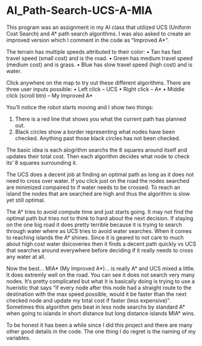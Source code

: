 # AI_Path-Search-UCS-A-MIA

This program was an assignment in my AI class that utilized UCS (Uniform Cost Search)  and A* path search algorithms. 
I was also asked to create an improved version which I comment in the code as “Improved A*”. 

The terrain has multiple speeds attributed to their color: 
  • Tan has fast travel speed (small cost) and is the road. 
  • Green has medium travel speed (medium cost) and is grass. 
  • Blue has slow travel speed (high cost) and is water.

Click anywhere on the map to try out these different algorithms. There are three user inputs possible: 
  • Left click – UCS 
  • Right click – A* 
  • Middle click (scroll btn) – My Improved A*

You’ll notice the robot starts moving and I show two things: 
  1. There is a red line that shows you what the current path has planned out. 
  2. Black circles show a border representing what nodes have been checked. Anything past those black circles has not been checked.

The basic idea is each alogrithm searchs the 8 squares around itself and updates their total cost. 
Then each algorithm decides what node to check its’ 8 squares surrounding it.

The UCS does a decent job at finding an optimal path as long as it does not need to cross over water. 
If you click just on the road the nodes searched are minimized compaired to if water needs to be crossed. 
To reach an island the nodes that are searched are high and thus the algorithm is slow yet still optimal.

The A* tries to avoid compute time and just starts going. 
It may not find the optimal path but tries not to think to hard about the next decision. 
If staying on the one big road it does pretty terrible because it is trying to search through water where as UCS tries to avoid water searches. 
When it comes to reaching islands the A* shines. 
Since it is geared to not care to much about high cost water dsicoveries then it finds a decent path quickly vs UCS that searches around everywhere before deciding if it really needs to cross any water at all.

Now the best… MIA* (My Improved A*)… is really A* and UCS mixed a little. 
It does extremly well on the road. You can see it does not search very many nodes. 
It’s pretty complicated but what it is basically doing is trying to use a hueristic that says “if every node after this node had a straight route to the destination with the max speed possible, would it be faster than the next checked node and update my total cost if faster (less expensive)”.
Sometimes this algorithm gets beat in less node searchs by standard A* when going to islands in short distance but long distance islands MIA* wins.

To be honest it has been a while since I did this project and there are many other good details in the code. 
The one thing I do regret is the naming of my variables. 
